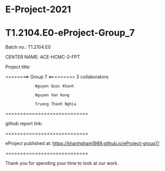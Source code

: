 # E-Project-2021
# T1.2104.E0-eProject-Group_7
Batch no.: T1.2104.E0

CENTER NAME: ACE-HCMC-2-FPT

Project title: 

========> Group 7 <=========
3 collaborators: 

                 Nguyen Quoc Khanh

                 Nguyen Van Hung
                 
                 Truong Thanh Nghia
                 
============================

github report link:

============================

eProject published at:
https://khanhpham1989.github.io/eProject-group7/

============================


Thank you for spending your time to look at our work.

